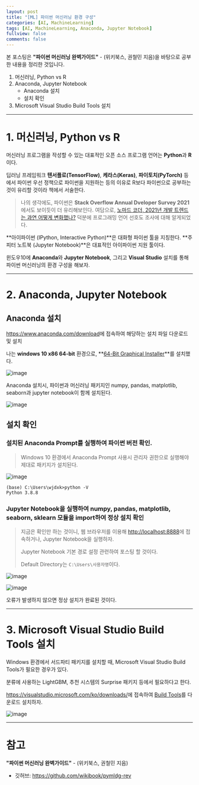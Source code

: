 ```yaml
---
layout: post
title: "[ML] 파이썬 머신러닝 환경 구성"
categories: [AI, MachineLearning]
tags: [AI, MachineLearning, Anaconda, Jupyter Notebook]
fullview: false
comments: false
---
```


본 포스팅은 **"파이썬 머신러닝 완벽가이드"** - (위키북스, 권철민 지음)을 바탕으로 공부한 내용을 정리한 것입니다.

1. 머신러닝, Python vs R
2. Anaconda, Jupyter Notebook
    + Anaconda 설치
    + 설치 확인
3. Microsoft Visual Studio Build Tools 설치

---

# 1. 머신러닝, Python vs R

머신러닝 프로그램을 작성할 수 있는 대표적인 오픈 소스 프로그램 언어는 **Python**과 **R**이다.

딥러닝 프레임워크 **텐서플로(TensorFlow)**, **케라스(Keras)**, **파이토치(PyTorch)** 등에서 파이썬 우선 정책으로 파이썬을 지원하는 등의 이유로 R보다 파이썬으로 공부하는 것이 유리할 것이라 책에서 서술한다.

> 나의 생각에도, 파이썬은 **Stack Overflow Annual Dveloper Survey 2021**에서도 보이듯이 더 유리해보인다.
> 여담으로, [노마드 코더, 2021년 개발 트렌드는 과연 어떻게 변화했나?](https://www.youtube.com/watch?v=nNdj0cE1BSw&t=167s "노마드코더 유튜브") 덕분에 프로그래밍 언어 선호도 조사에 대해 알게되었다.

**아이파이썬 (IPython, Interactive Python)**은 대화형 파이썬 툴을 지칭한다. **주피터 노트북 (Jupyter Notebook)**은 대표적인 아이파이썬 지원 툴이다.

윈도우10에 **Anaconda**와 **Jupyter Notebook**, 그리고 **Visual Studio** 설치를 통해 파이썬 머신러닝의 환경 구성을 해보자.

---

# 2. Anaconda, Jupyter Notebook

## Anaconda 설치

<https://www.anaconda.com/download>에 접속하여 해당하는 설치 파일 다운로드 및 설치

나는 **windows 10 x86 64-bit** 환경으로, 
**[64-Bit Graphical Installer](https://repo.anaconda.com/archive/Anaconda3-2021.05-Windows-x86_64.exe "anaconda 64-bit graphical installer")**를 설치했다.

![image](https://user-images.githubusercontent.com/84369912/129634996-0252a5e6-ba87-4aa1-ace5-e6b77f88e4ca.png)

Anaconda 설치시, 파이썬과 머신러닝 패키지인 numpy, pandas, matplotlib, seaborn과 jupyter notebook이 함께 설치된다.

![image](https://user-images.githubusercontent.com/84369912/129635278-abfc829b-b0cc-4bd7-8869-21ed4f84aa25.png)

## 설치 확인

### 설치된 Anaconda Prompt를 실행하여 파이썬 버전 확인.

> Windows 10 환경에서 Anaconda Prompt 사용시 관리자 권한으로 실행해야 제대로 패키지가 설치된다.

![image](https://user-images.githubusercontent.com/84369912/129635452-51914cf4-30cf-43a4-a224-ee1b05426b9c.png)

```console
(base) C:\Users\wjdxk>python -V
Python 3.8.8
```

### Jupyter Notebook을 실행하여 numpy, pandas, matplotlib, seaborn, sklearn 모듈을 import하여 정상 설치 확인

> 지금은 확인만 하는 것이니, 웹 브라우저를 이용해 <http://localhost:8888>에 접속하거나, Jupyter Notebook을 실행하자.
> 
> Jupyter Notebook 기본 경로 설정 관련하여 포스팅 할 것이다.
> 
> Default Directory는 `C:\Users\사용자명`이다.

![image](https://user-images.githubusercontent.com/84369912/129635747-c5dbc4f3-1e47-4c75-ac1b-6fd612caa10c.png)

![image](https://user-images.githubusercontent.com/84369912/129635597-bf63094a-255f-444b-83f9-a7e644702c27.png)

오류가 발생하지 않으면 정상 설치가 완료된 것이다.

---

# 3. Microsoft Visual Studio Build Tools 설치

Windows 환경에서 서드파티 패키지를 설치할 때, Microsoft Visual Studio Build Tools가 필요한 경우가 있다.

분류에 사용하는 LightGBM, 추천 시스템의 Surprise 패키지 등에서 필요하다고 한다.

<https://visualstudio.microsoft.com/ko/downloads/>에 접속하여 
[Build Tools](https://visualstudio.microsoft.com/ko/thank-you-downloading-visual-studio/?sku=BuildTools&rel=16 "Visual Studio 2019용 Build Tools")를 다운로드 설치하자.

![image](https://user-images.githubusercontent.com/84369912/129636564-0884fd9f-5041-44c5-90bb-d2182f103390.png)

---

# 참고

**"파이썬 머신러닝 완벽가이드"** - (위키북스, 권철민 지음)

- 깃허브: <https://github.com/wikibook/pymldg-rev>